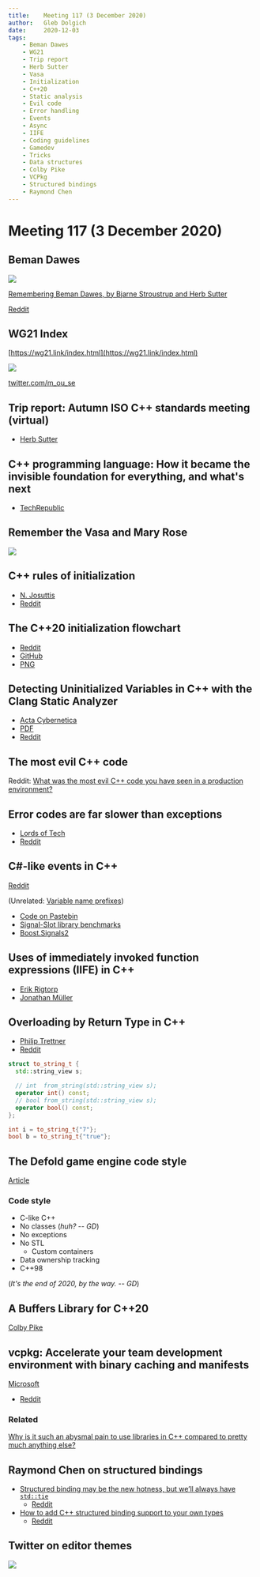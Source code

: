 ```yaml
---
title:    Meeting 117 (3 December 2020)
author:   Gleb Dolgich
date:     2020-12-03
tags:
    - Beman Dawes
    - WG21
    - Trip report
    - Herb Sutter
    - Vasa
    - Initialization
    - C++20
    - Static analysis
    - Evil code
    - Error handling
    - Events
    - Async
    - IIFE
    - Coding guidelines
    - Gamedev
    - Tricks
    - Data structures
    - Colby Pike
    - VCPkg
    - Structured bindings
    - Raymond Chen
---
```


# Meeting 117 (3 December 2020)

## Beman Dawes

![](/img/beman-dawes.jpeg)

[Remembering Beman Dawes, by Bjarne Stroustrup and Herb Sutter](https://isocpp.org/blog/2020/12/remembering-beman-dawes)

[Reddit](https://www.reddit.com/r/cpp/comments/k58a2u/beman_dawes_has_passed_away_boost_filesystem_wg21/)

## WG21 Index

[https://wg21.link/index.html](https://wg21.link/index.html)

![](/img/wg21-link-author.jpeg)

[twitter.com/m_ou_se](https://twitter.com/m_ou_se)

## Trip report: Autumn ISO C++ standards meeting (virtual)

* [Herb Sutter](https://herbsutter.com/2020/11/13/trip-report-autumn-iso-c-standards-meeting-virtual/)

## C++ programming language: How it became the invisible foundation for everything, and what's next

* [TechRepublic](https://www.techrepublic.com/article/c-programming-language-how-it-became-the-invisible-foundation-for-everything-and-whats-next/)

## Remember the Vasa and Mary Rose

![](/img/cxx-mary-rose.jpeg)

## C++ rules of initialization

* [N. Josuttis](http://josuttis.com/cpp/c++initialization.pdf)
* [Reddit](https://www.reddit.com/r/cpp/comments/jvc8s9/a_summary_of_c_initialization_syntax_by_n_jossutis/)

## The C++20 initialization flowchart

* [Reddit](https://www.reddit.com/r/cpp/comments/k2cozv/the_c_20_initialization_flowchart/)
* [GitHub](https://github.com/randomnetcat/cpp_initialization)
* [PNG](http://randomcat.org/cpp_initialization/initialization.png)

## Detecting Uninitialized Variables in C++ with the Clang Static Analyzer

* [Acta Cybernetica](https://cyber.bibl.u-szeged.hu/index.php/actcybern/article/view/4100)
* [PDF](https://cyber.bibl.u-szeged.hu/index.php/actcybern/article/view/4100/4014)
* [Reddit](https://www.reddit.com/r/cpp/comments/k24p3v/detecting_uninitialized_variables_in_c_with_the/)

## The most evil C++ code

Reddit: [What was the most evil C++ code you have seen in a production environment?](https://www.reddit.com/r/cpp/comments/jvdwxp/what_was_the_most_evil_c_code_you_have_seen_in_a/)

## Error codes are far slower than exceptions

* [Lords of Tech](https://lordsoftech.com/programming/error-codes-are-far-slower-than-exceptions/)
* [Reddit](https://www.reddit.com/r/cpp/comments/k08g89/in_realistic_scenarios_exceptions_are_a_much/)

## C#-like events in C++

[Reddit](https://www.reddit.com/r/cpp/comments/j2dfmi/clike_events_in_c/)

(Unrelated: [Variable name prefixes](https://www.reddit.com/r/cpp/comments/j2dfmi/clike_events_in_c/g75e65w/))

* [Code on Pastebin](https://pastebin.com/RjK6nLgM)
* [Signal-Slot library benchmarks](https://github.com/NoAvailableAlias/signal-slot-benchmarks/blob/master/results/benchmarks_msvc/README.md)
* [Boost.Signals2](https://www.boost.org/doc/libs/1_61_0/doc/html/signals2.html)

## Uses of immediately invoked function expressions (IIFE) in C++

* [Erik Rigtorp](https://rigtorp.se/iife/)
* [Jonathan Müller](https://foonathan.net/2020/10/iife-metaprogramming/)

## Overloading by Return Type in C++

* [Philip Trettner](https://artificial-mind.net/blog/2020/10/10/return-type-overloading)
* [Reddit](https://www.reddit.com/r/cpp/comments/j94jd8/overloading_by_return_type_in_c/)

```cpp
struct to_string_t {
  std::string_view s;

  // int  from_string(std::string_view s);
  operator int() const;
  // bool from_string(std::string_view s);
  operator bool() const;
};

int i = to_string_t{"7"};
bool b = to_string_t{"true"};
```

## The Defold game engine code style

[Article](https://defold.com/2020/05/31/The-Defold-engine-code-style/)

### Code style

* C-like C++
* No classes (_huh?_ -- _GD_)
* No exceptions
* No STL
  * Custom containers
* Data ownership tracking
* C++98

(_It's the end of 2020, by the way. -- GD_)

## A Buffers Library for C++20

[Colby Pike](https://vector-of-bool.github.io/2020/08/29/buffers-1.html)

## vcpkg: Accelerate your team development environment with binary caching and manifests

[Microsoft](https://devblogs.microsoft.com/cppblog/vcpkg-accelerate-your-team-development-environment-with-binary-caching-and-manifests/)

* [Reddit](https://www.reddit.com/r/cpp/comments/ix090v/vcpkg_accelerate_your_team_development/)

### Related

[Why is it such an abysmal pain to use libraries in C++ compared to pretty much anything else?](https://www.reddit.com/r/cpp/comments/ix9n1u/why_is_it_such_an_abysmal_pain_to_use_libraries/)

## Raymond Chen on structured bindings

* [Structured binding may be the new hotness, but we’ll always have `std::tie`](https://devblogs.microsoft.com/oldnewthing/20200925-00/?p=104297)
  * [Reddit](https://www.reddit.com/r/cpp/comments/izr5pf/structured_binding_may_be_the_new_hotness_but/)
* [How to add C++ structured binding support to your own types](https://devblogs.microsoft.com/oldnewthing/20201015-00/?p=104369)
  * [Reddit](https://www.reddit.com/r/cpp/comments/jbwkiy/how_to_add_c_structured_binding_support_to_your/)

## Twitter on editor themes

![](/img/dark-theme.jpeg)
